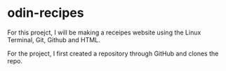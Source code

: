 # odin-recipes

For this proejct, I will be making a receipes website using the Linux Terminal, Git, Github and HTML.

For the project, I first created a repository through GitHub and clones the repo.